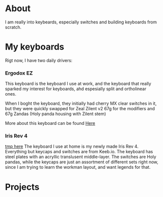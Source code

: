 # About
I am really into keybeards, especially switches and building keyboards from scratch.


# My keyboards
Rigt now, I have two daily drivers:

### Ergodox EZ
This keyboard is the keyboard I use at work, and the keyboard that really sparked my interest for keyboards, ahd espesially split and ortholinear ones.

When I boght the keyboard, they initially had cherry MX clear switches in it, but they were quickly swapped for Zeal Zilent v2 67g for the modifiers and 67g Zandas (Holy panda housing with Zilent stem)

More about this keyboard can be found [Here](ErgodoxEZ)


### Iris Rev 4
[tmp here](IrisRev4)
The keyboard I use at home is my newly made Iris Rev 4. 
Everything but keycaps and switches are from Keeb.io.
The keyboard has steel plates with an acryllic translusent middle-layer. 
The switches are Holy pandas, while the keycaps are just an assortment of different sets right now, since I am trying to learn the workman layout, and want legends for that.

# Projects